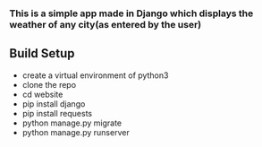 ### This is a simple app made in Django which displays the weather of any city(as entered by the user)

## Build Setup
* create a virtual environment of python3
* clone the repo
* cd website
* pip install django
* pip install requests
* python manage.py migrate
* python manage.py runserver
